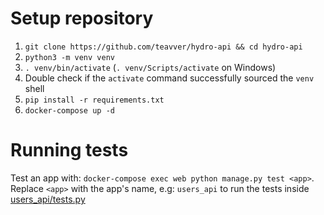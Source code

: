 # Setup repository

1. `git clone https://github.com/teavver/hydro-api && cd hydro-api`
2. `python3 -m venv venv`
3. `. venv/bin/activate` (`. venv/Scripts/activate` on Windows)
4. Double check if the `activate` command successfully sourced the `venv` shell
5. `pip install -r requirements.txt`
6. `docker-compose up -d`

# Running tests

Test an app with: `docker-compose exec web python manage.py test <app>`. Replace `<app>` with the app's name, e.g: `users_api` to run the tests inside [users_api/tests.py](hydro/users_api/tests.py)
